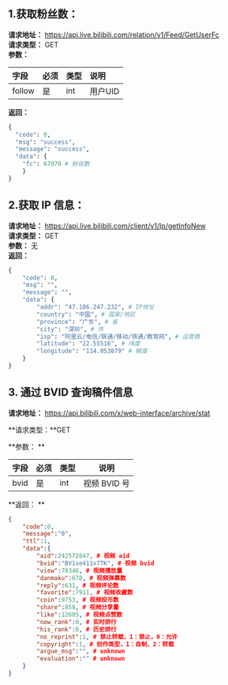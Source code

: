 ## 1.获取粉丝数：
**请求地址：** https://api.live.bilibili.com/relation/v1/Feed/GetUserFc  
**请求类型：** GET  
**参数：**

|  字段   | 必须  | 类型 | 说明 |
|  :----  | :----  | :---- | :---- |
| follow  | 是 | int | 用户UID |

**返回：**
~~~python
{
  "code": 0,
  "msg": "success",
  "message": "success",
  "data": {
    "fc": 67970 # 粉丝数
    }
}
~~~
## 2.获取 IP 信息：
**请求地址：** https://api.live.bilibili.com/client/v1/Ip/getInfoNew  
**请求类型：** GET  
**参数：** 无  
**返回：**   
~~~python
{
    "code": 0,
    "msg": "",
    "message": "",
    "data": {
        "addr": "47.106.247.232", # IP地址
        "country": "中国", # 国家/地区
        "province": "广东", # 省
        "city": "深圳", # 市
        "isp": "阿里云/电信/联通/移动/铁通/教育网", # 运营商
        "latitude": "22.55516", # 纬度
        "longitude": "114.053879" # 精度
    }
}
~~~

## 3. 通过 BVID 查询稿件信息

**请求地址：** https://api.bilibili.com/x/web-interface/archive/stat   

**请求类型：**GET  

**参数：  **

| 字段 | 必须 | 类型 | 说明         |
| ---- | ---- | ---- | ------------ |
| bvid | 是   | int  | 视频 BVID 号 |

**返回： ** 

~~~json
{
    "code":0,
    "message":"0",
    "ttl":1,
    "data":{
        "aid":242572847, # 视频 aid
        "bvid":"BV1se411x7TK", # 视频 bvid
        "view":70346, # 视频播放量
        "danmaku":678, # 视频弹幕数
        "reply":631, # 视频评论数
        "favorite":7911, # 视频收藏数
        "coin":9753, # 视频投币数
        "share":858, # 视频分享量
        "like":12605, # 视频点赞数
        "now_rank":0, # 实时排行
        "his_rank":0, # 历史排行
        "no_reprint":1, # 禁止转载，1：禁止，0：允许
        "copyright":1, # 创作类型，1：自制，2：转载
        "argue_msg":"", # unknown
        "evaluation":"" # unknown
    }
}
~~~


